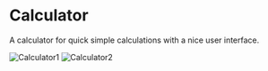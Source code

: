 # Calculator
A calculator for quick simple calculations with a nice user interface.




![Calculator1](https://user-images.githubusercontent.com/76028764/106243354-42e1a080-622f-11eb-84a0-19376917ec94.png)
![Calculator2](https://user-images.githubusercontent.com/76028764/106243375-4d039f00-622f-11eb-82a8-4bef07048bfe.png)
